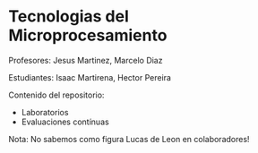 # Tecnologias del Microprocesamiento
Profesores: Jesus Martinez, Marcelo Diaz

Estudiantes: Isaac Martirena, Hector Pereira

Contenido del repositorio:
- Laboratorios
- Evaluaciones contínuas

Nota: No sabemos como figura Lucas de Leon en colaboradores!
